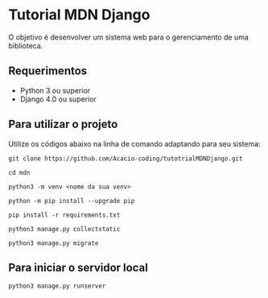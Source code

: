 # Tutorial MDN Django

O objetivo é desenvolver um sistema web para o gerenciamento de uma biblioteca.

## Requerimentos

- Python 3 ou superior
- Django 4.0 ou superior

## Para utilizar o projeto

Utilize os códigos abaixo na linha de comando adaptando para seu sistema:

```
git clone https://github.com/Acacio-coding/tutotrialMDNDjango.git
```

```
cd mdn
```

```
python3 -m venv <nome da sua venv>
```

```
python -m pip install --upgrade pip
```

```
pip install -r requirements.txt
```

```
python3 manage.py collectstatic
```

```
python3 manage.py migrate
```

## Para iniciar o servidor local

```
python3 manage.py runserver
```
